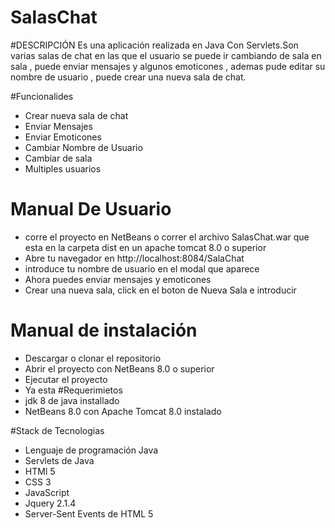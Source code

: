 # SalasChat

#DESCRIPCIÓN
Es una aplicación realizada en Java Con Servlets.Son varias salas de chat en las que  el usuario se puede ir cambiando de sala
en sala , puede enviar mensajes y algunos emoticones , ademas pude editar su nombre de usuario , puede crear una nueva sala de chat.

#Funcionalides
- Crear nueva sala de chat
- Enviar Mensajes
- Enviar Emoticones
- Cambiar Nombre de Usuario
- Cambiar de sala
- Multiples usuarios

# Manual De Usuario
- corre el proyecto en NetBeans o correr el archivo SalasChat.war que esta en la carpeta dist en un apache tomcat 8.0 o superior
- Abre tu navegador en http://localhost:8084/SalaChat
- introduce tu nombre de usuario en el modal que aparece
- Ahora puedes enviar mensajes y emoticones
- Crear una nueva sala, click en el boton de Nueva Sala e introducir

# Manual de instalación
- Descargar o clonar el repositorio 
- Abrir el proyecto con NetBeans 8.0 o superior
- Ejecutar el proyecto
- Ya esta
#Requerimietos 
- jdk 8 de java installado
- NetBeans 8.0 con Apache Tomcat 8.0  instalado 

#Stack de Tecnologias
- Lenguaje de programación Java
- Servlets de Java
- HTMl 5
- CSS 3
- JavaScript
- Jquery 2.1.4
- Server-Sent Events de HTML 5

